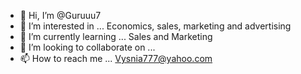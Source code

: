 - 👋 Hi, I’m @Guruuu7
- 👀 I’m interested in ... Economics, sales, marketing and advertising
- 🌱 I’m currently learning ... Sales and Marketing
- 💞️ I’m looking to collaborate on ... 
- 📫 How to reach me ... Vysnia777@yahoo.com

<!---
Guruuu7/Guruuu7 is a ✨ special ✨ repository because its `README.md` (this file) appears on your GitHub profile.
You can click the Preview link to take a look at your changes.
--->
